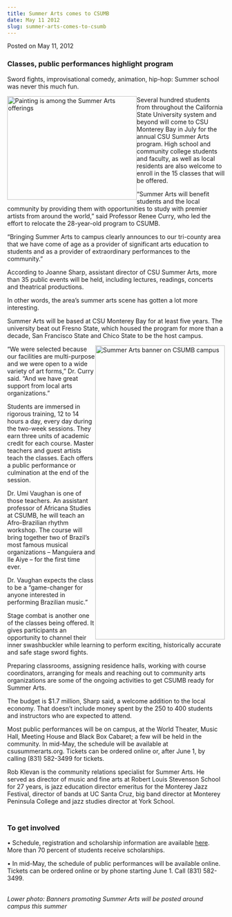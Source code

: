 ```yaml
---
title: Summer Arts comes to CSUMB
date: May 11 2012
slug: summer-arts-comes-to-csumb
---
```


 



<span class="date">Posted on May 11, 2012    </span>
<h3>Classes, public performances highlight program</h3>
<p>Sword fights, improvisational comedy, animation, hip-hop: Summer
school was never this much fun.</p>
<p><img alt="Painting is among the Summer Arts offerings" src="https://news.csumb.edu/sites/default/files/65/attachments/news/images/painting_student_small.jpg" style="float:left; width:300px; height:240px">Several hundred
students from throughout the California State University system and
beyond will come to CSU Monterey Bay in July for the annual CSU
Summer Arts program. High school and community college students and
faculty, as well as local residents are also welcome to enroll in
the 15 classes that will be offered.</img></p>
<p>&#x201C;Summer Arts will benefit students and the local community by
providing them with opportunities to study with premier artists
from around the world,&#x201D; said Professor Renee Curry, who led the
effort to relocate the 28-year-old program to CSUMB.</p>
<p>&#x201C;Bringing Summer Arts to campus clearly announces to our
tri-county area that we have come of age as a provider of
significant arts education to students and as a provider of
extraordinary performances to the community.&#x201D;</p>
<p>According to Joanne Sharp, assistant director of CSU Summer
Arts, more than 35 public events will be held, including lectures,
readings, concerts and theatrical productions.</p>
<p>In other words, the area&#x2019;s summer arts scene has gotten a lot
more interesting.</p>
<p>Summer Arts will be based at CSU Monterey Bay for at least five
years. The university beat out Fresno State, which housed the
program for more than a decade, San Francisco State and Chico State
to be the host campus.</p>
<p><img alt="Summer Arts banner on CSUMB campus" src="https://news.csumb.edu/sites/default/files/65/attachments/news/images/summer_arts_banner.jpg" style="float:right; width:300px; height:681px">&#x201C;We were selected
because our facilities are multi-purpose and we were open to a wide
variety of art forms,&#x201D; Dr. Curry said. &#x201C;And we have great support
from local arts organizations.&#x201D;</img></p>
<p>Students are immersed in rigorous training, 12 to 14 hours a
day, every day during the two-week sessions. They earn three units
of academic credit for each course. Master teachers and guest
artists teach the classes. Each offers a public performance or
culmination at the end of the session.</p>
<p>Dr. Umi Vaughan is one of those teachers. An assistant professor
of Africana Studies at CSUMB, he will teach an Afro-Brazilian
rhythm workshop. The course will bring together two of Brazil&#x2019;s
most famous musical organizations &#x2013; Manguiera and Ile Aiye &#x2013; for
the first time ever.</p>
<p>Dr. Vaughan expects the class to be a &#x201C;game-changer for anyone
interested in performing Brazilian music.&#x201D;</p>
<p>Stage combat is another one of the classes being offered. It
gives participants an opportunity to channel their inner
swashbuckler while learning to perform exciting, historically
accurate and safe stage sword fights.</p>
<p>Preparing classrooms, assigning residence halls, working with
course coordinators, arranging for meals and reaching out to
community arts organizations are some of the ongoing activities to
get CSUMB ready for Summer Arts.</p>
<p>The budget is $1.7 million, Sharp said, a welcome addition to
the local economy. That doesn&#x2019;t include money spent by the 250 to
400 students and instructors who are expected to attend.</p>
<p>Most public performances will be on campus, at the World
Theater, Music Hall, Meeting House and Black Box Cabaret; a few
will be held in the community. In mid-May, the schedule will be
available at csusummerarts.org. Tickets can be ordered online or,
after June 1, by calling (831) 582-3499 for tickets.</p>
<p>Rob Klevan is the community relations specialist for Summer
Arts. He served as director of music and fine arts at Robert Louis
Stevenson School for 27 years, is jazz education director emeritus
for the Monterey Jazz Festival, director of bands at UC Santa Cruz,
big band director at Monterey Peninsula College and jazz studies
director at York School.</p>
<h3><br>
To get involved</br></h3>
<p>&#x2022; Schedule, registration and scholarship information are
available <a href="https://www.csusummerarts.org" rel="nofollow">here</a>. More than 70 percent of students receive
scholarships.</p>
<p>&#x2022; In mid-May, the schedule of public performances will be
available online. Tickets can be ordered online or by phone
starting June 1. Call (831) 582-3499.<br>
&#xA0;</br></p>
<p><em>Lower photo: Banners promoting Summer Arts will be posted
around campus this summer</em></p>





```
